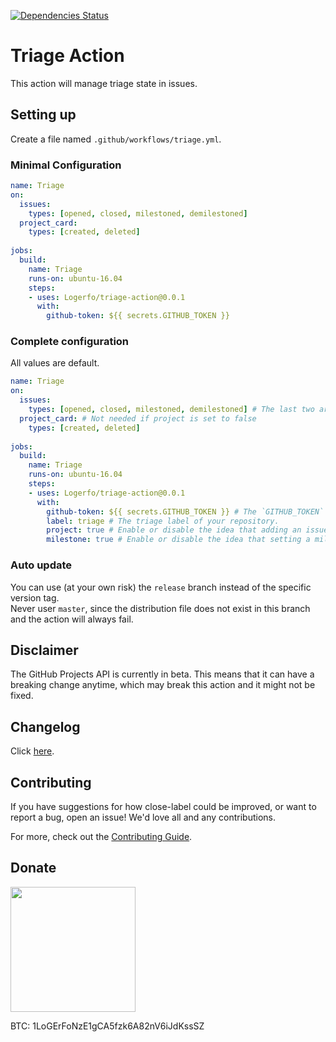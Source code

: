 [![Dependencies Status](https://david-dm.org/logerfo/triage-action/dev-status.svg)](https://david-dm.org/logerfo/triage-action?type=dev)

# Triage Action
This action will manage triage state in issues.

## Setting up
Create a file named `.github/workflows/triage.yml`.

### Minimal Configuration
```yml
name: Triage
on: 
  issues:
    types: [opened, closed, milestoned, demilestoned]
  project_card:
    types: [created, deleted]
    
jobs:
  build:
    name: Triage
    runs-on: ubuntu-16.04
    steps:
    - uses: Logerfo/triage-action@0.0.1
      with:
        github-token: ${{ secrets.GITHUB_TOKEN }}
```

### Complete configuration
All values are default.
```yml
name: Triage
on: 
  issues: 
    types: [opened, closed, milestoned, demilestoned] # The last two are not needed if milestone is set to false
  project_card: # Not needed if project is set to false
    types: [created, deleted]
    
jobs:
  build:
    name: Triage
    runs-on: ubuntu-16.04
    steps:
    - uses: Logerfo/triage-action@0.0.1
      with:
        github-token: ${{ secrets.GITHUB_TOKEN }} # The `GITHUB_TOKEN` secret.
        label: triage # The triage label of your repository.
        project: true # Enable or disable the idea that adding an issue to a project drops its triage state.
        milestone: true # Enable or disable the idea that setting a milestone to an issue drops its triage state.
```

### Auto update
You can use (at your own risk) the `release` branch instead of the specific version tag.  
Never user `master`, since the distribution file does not exist in this branch and the action will always fail.

## Disclaimer
The GitHub Projects API is currently in beta. This means that it can have a breaking change anytime, which may break this action and it might not be fixed.

## Changelog
Click [here](CHANGELOG.md).

## Contributing
If you have suggestions for how close-label could be improved, or want to report a bug, open an issue! We'd love all and any contributions.

For more, check out the [Contributing Guide](CONTRIBUTING.md).

## Donate

<img src="https://i.imgur.com/ndlBtuX.png" width="200">

BTC: 1LoGErFoNzE1gCA5fzk6A82nV6iJdKssSZ
